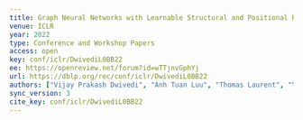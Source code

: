 ```yaml
---
title: Graph Neural Networks with Learnable Structural and Positional Representations.
venue: ICLR
year: 2022
type: Conference and Workshop Papers
access: open
key: conf/iclr/DwivediL0BB22
ee: https://openreview.net/forum?id=wTTjnvGphYj
url: https://dblp.org/rec/conf/iclr/DwivediL0BB22
authors: ["Vijay Prakash Dwivedi", "Anh Tuan Luu", "Thomas Laurent", "Yoshua Bengio", "Xavier Bresson"]
sync_version: 3
cite_key: conf/iclr/DwivediL0BB22
---
```

